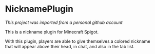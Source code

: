 # NicknamePlugin

*This project was imported from a personal github account*

This is a nickname plugin for Minecraft Spigot.

With this plugin, players are able to give themselves a colored nickname that will appear above their head, in chat, and also in the tab list.
